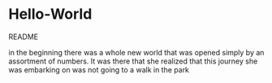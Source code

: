 # Hello-World
README

in the beginning there was a whole new world that was opened simply by an assortment of numbers.
It was there that she realized that this journey she was embarking on was not going to a walk in the park

